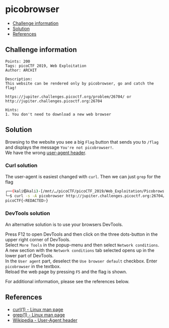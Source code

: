 # picobrowser

- [Challenge information](#challenge-information)
- [Solution](#solution)
- [References](#references)

## Challenge information
```
Points: 200
Tags: picoCTF 2019, Web Exploitation
Author: ARCHIT
 
Description:
This website can be rendered only by picobrowser, go and catch the flag! 

https://jupiter.challenges.picoctf.org/problem/26704/ or http://jupiter.challenges.picoctf.org:26704

Hints:
1. You don't need to download a new web browser
```

## Solution

Browsing to the website you see a big `Flag` button that sends you to `/flag` and displays the message `You're not picobrowser!`.  
We have the wrong [user-agent header](https://en.wikipedia.org/wiki/User-Agent_header).

### Curl solution

The user-agent is easiest changed with `curl`. Then we can just `grep` for the flag
```bash
┌──(kali㉿kali)-[/mnt/…/picoCTF/picoCTF_2019/Web_Exploitation/Picobrowser]
└─$ curl -s -A picobrowser http://jupiter.challenges.picoctf.org:26704/flag | grep -oE 'picoCTF{.*}'
picoCTF{<REDACTED>}
```

### DevTools solution

An alternative solution is to use your browsers DevTools. 

Press F12 to open DevTools and then click on the three dots-button in the upper right corner of DevTools.  
Select `More Tools` in the popup-menu and then select `Network conditions`.  
A new section with the `Network conditions` tab selected opens up in the lower part of DevTools.  
In the `User agent` part, deselect the `Use browser default` checkbox. Enter `picobrowser` in the textbox.  
Reload the web page by pressing `F5` and the flag is shown.

For additional information, please see the references below.

## References

- [curl(1) - Linux man page](https://linux.die.net/man/1/curl)
- [grep(1) - Linux man page](https://linux.die.net/man/1/grep)
- [Wikipedia - User-Agent header](https://en.wikipedia.org/wiki/User-Agent_header)
